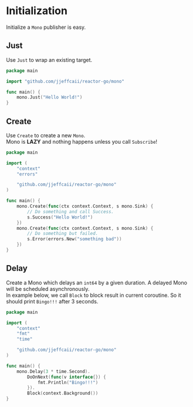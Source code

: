 # Initialization
Initialize a `Mono` publisher is easy.

## Just
Use `Just` to wrap an existing target.

``` go
package main

import "github.com/jjeffcaii/reactor-go/mono"

func main() {
	mono.Just("Hello World!")
}
```

## Create
Use `Create` to create a new `Mono`.<br/>
Mono is **LAZY** and nothing happens unless you call `Subscribe`!

``` go
package main

import (
	"context"
	"errors"

	"github.com/jjeffcaii/reactor-go/mono"
)

func main() {
	mono.Create(func(ctx context.Context, s mono.Sink) {
		// Do something and call Success.
		s.Success("Hello World!")
	})
	mono.Create(func(ctx context.Context, s mono.Sink) {
		// Do something but failed.
		s.Error(errors.New("something bad"))
	})
}
```

## Delay
Create a Mono which delays an `int64` by a given duration. A delayed Mono will be scheduled asynchronously.<br/>
In example below, we call `Block` to block result in current coroutine. So it should print `Bingo!!!` after 3 seconds.

``` go
package main

import (
	"context"
	"fmt"
	"time"

	"github.com/jjeffcaii/reactor-go/mono"
)

func main() {
	mono.Delay(3 * time.Second).
		DoOnNext(func(v interface{}) {
			fmt.Println("Bingo!!!")
		}).
		Block(context.Background())
}

```
